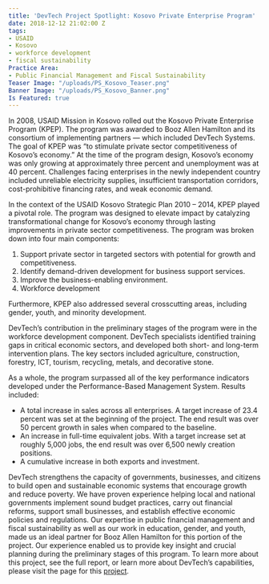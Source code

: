 ```yaml
---
title: 'DevTech Project Spotlight: Kosovo Private Enterprise Program'
date: 2018-12-12 21:02:00 Z
tags:
- USAID
- Kosovo
- workforce development
- fiscal sustainability
Practice Area:
- Public Financial Management and Fiscal Sustainability
Teaser Image: "/uploads/PS_Kosovo_Teaser.png"
Banner Image: "/uploads/PS_Kosovo_Banner.png"
Is Featured: true
---
```


In 2008, USAID Mission in Kosovo rolled out the Kosovo Private Enterprise Program (KPEP). The program was awarded to Booz Allen Hamilton and its consortium of implementing partners — which included DevTech Systems. The goal of KPEP was “to stimulate private sector competitiveness of Kosovo’s economy.” At the time of the program design, Kosovo’s economy was only growing at approximately three percent and unemployment was at 40 percent. Challenges facing enterprises in the newly independent country included unreliable electricity supplies, insufficient transportation corridors, cost-prohibitive financing rates, and weak economic demand. 

In the context of the USAID Kosovo Strategic Plan 2010 – 2014, KPEP played a pivotal role. The program was designed to elevate impact by catalyzing transformational change for Kosovo’s economy through lasting improvements in private sector competitiveness. The program was broken down into four main components:

1. Support private sector in targeted sectors with potential for growth and competitiveness.
1. Identify demand-driven development for business support services.
1. Improve the business-enabling environment.
1. Workforce development

Furthermore, KPEP also addressed several crosscutting areas, including gender, youth, and minority development. 

DevTech’s contribution in the preliminary stages of the program were in the workforce development component. DevTech specialists identified training gaps in critical economic sectors, and developed both short- and long-term intervention plans. The key sectors included agriculture, construction, forestry, ICT, tourism, recycling, metals, and decorative stone.

As a whole, the program surpassed all of the key performance indicators developed under the Performance-Based Management System. Results included:

* A total increase in sales across all enterprises. A target increase of 23.4 percent was set at the beginning of the project. The end result was over 50 percent growth in sales when compared to the baseline. 
* An increase in full-time equivalent jobs. With a target increase set at roughly 5,000 jobs, the end result was over 6,500 newly creation positions. 
* A cumulative increase in both exports and investment.

DevTech strengthens the capacity of governments, businesses, and citizens to build open and sustainable economic systems that encourage growth and reduce poverty. We have proven experience helping local and national governments implement sound budget practices, carry out financial reforms, support small businesses, and establish effective economic policies and regulations. Our expertise in public financial management and fiscal sustainability as well as our work in education, gender, and youth, made us an ideal partner for Booz Allen Hamilton for this portion of the project. Our experience enabled us to provide key insight and crucial planning during the preliminary stages of this program. To learn more about this project, see the full report, or learn more about DevTech’s capabilities, please visit the page for this [project](http://devtechsys.com/projects/Kosovo-Private-Enterprise-Prog/).

